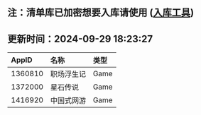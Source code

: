 ## 注：清单库已加密想要入库请使用 ([入库工具](https://github.com/BlankTMing/ManifestAutoUpdate/releases))

## 更新时间：2024-09-29 18:23:27
| AppID | 名称 | 类型  |
| :-------------------- | :----------------------------- | :----------- |
| 1360810 | 职场浮生记| Game |
| 1372000 | 星石传说| Game |
| 1416920 | 中国式网游| Game |
